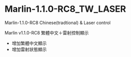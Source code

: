 # Marlin-1.1.0-RC8_TW_LASER
Marlin-1.1.0-RC8 Chinese(tradtional) & Laser control

Marlin v1.1.0-RC8 繁體中文＋雷射控制顯示

* 增加繁體中文顯示
* 增加雷射狀態顯示
